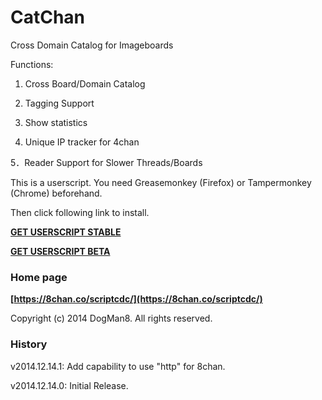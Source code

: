 CatChan
=======

Cross Domain Catalog for Imageboards
>
Functions:
>
1. Cross Board/Domain Catalog
>
2. Tagging Support
>
3. Show statistics
>
4. Unique IP tracker for 4chan
>
5．Reader Support for Slower Threads/Boards
>
This is a userscript. You need Greasemonkey (Firefox) or Tampermonkey (Chrome) beforehand.
>
Then click following link to install.
>
**[GET USERSCRIPT STABLE](https://raw.github.com/Dogman8/CatChan/master/CatChan.user.js)**
>
**[GET USERSCRIPT BETA](https://raw.github.com/Dogman8/CatChan/develop/CatChan.user.js)**

### Home page

>
**[https://8chan.co/scriptcdc/](https://8chan.co/scriptcdc/)**

Copyright (c) 2014 DogMan8. All rights reserved.


### History
v2014.12.14.1: Add capability to use "http" for 8chan.
>
v2014.12.14.0: Initial Release.
